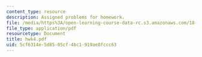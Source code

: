 ```yaml
---
content_type: resource
description: Assigned problems for homework.
file: /media/https%3A/open-learning-course-data-rc.s3.amazonaws.com/18-994-seminar-in-geometry-fall-2004/5cf6314e5d8505cf4bc1919ae8fccc63_hwk4.pdf
file_type: application/pdf
resourcetype: Document
title: hwk4.pdf
uid: 5cf6314e-5d85-05cf-4bc1-919ae8fccc63
---
```

